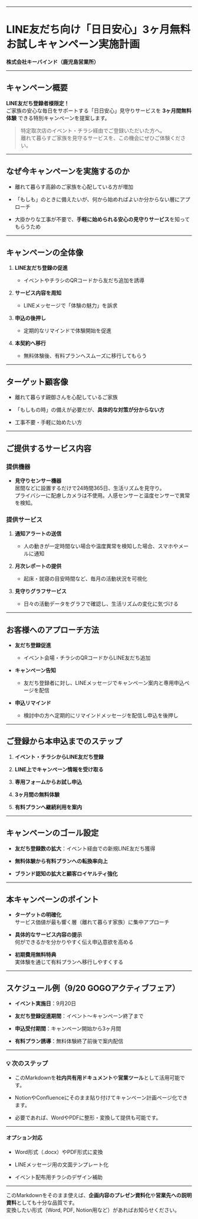 

---

# LINE友だち向け「日日安心」3ヶ月無料お試しキャンペーン実施計画

**株式会社キーバインド（鹿児島営業所）**

---

## キャンペーン概要

**LINE友だち登録者様限定！**  
ご家族の安心な毎日をサポートする「日日安心」見守りサービスを **3ヶ月間無料体験** できる特別キャンペーンを提案します。

> 特定取次店のイベント・チラシ経由でご登録いただいた方へ。  
> 離れて暮らすご家族を見守るサービスを、この機会にぜひご体験ください。

---

## なぜ今キャンペーンを実施するのか

- 離れて暮らす高齢のご家族を心配している方が増加
    
- 「もしも」のときに備えたいが、何から始めればよいか分からない層にアプローチ
    
- 大掛かりな工事が不要で、**手軽に始められる安心の見守りサービス**を知ってもらうため
    

---

## キャンペーンの全体像

1. **LINE友だち登録の促進**
    
    - イベントやチラシのQRコードから友だち追加を誘導
        
2. **サービス内容を周知**
    
    - LINEメッセージで「体験の魅力」を訴求
        
3. **申込の後押し**
    
    - 定期的なリマインドで体験開始を促進
        
4. **本契約へ移行**
    
    - 無料体験後、有料プランへスムーズに移行してもらう
        

---

## ターゲット顧客像

- 離れて暮らす親御さんを心配しているご家族
    
- 「もしもの時」の備えが必要だが、**具体的な対策が分からない方**
    
- 工事不要・手軽に始めたい方
    

---

## ご提供するサービス内容

### 提供機器

- **見守りセンサー機器**  
    居間などに設置するだけで24時間365日、生活リズムを見守り。  
    プライバシーに配慮しカメラは不使用。人感センサーと温度センサーで異常を検知。
    

### 提供サービス

1. **通知アラートの送信**
    
    - 人の動きが一定時間ない場合や温度異常を検知した場合、スマホやメールに通知
        
2. **月次レポートの提供**
    
    - 起床・就寝の目安時間など、毎月の活動状況を可視化
        
3. **見守りグラフサービス**
    
    - 日々の活動データをグラフで確認し、生活リズムの変化に気づける
        

---

## お客様へのアプローチ方法

- **友だち登録促進**
    
    - イベント会場・チラシのQRコードからLINE友だち追加
        
- **キャンペーン告知**
    
    - 友だち登録者に対し、LINEメッセージでキャンペーン案内と専用申込ページを配信
        
- **申込リマインド**
    
    - 検討中の方へ定期的にリマインドメッセージを配信し申込を後押し
        

---

## ご登録から本申込までのステップ

1. **イベント・チラシからLINE友だち登録**
    
2. **LINE上でキャンペーン情報を受け取る**
    
3. **専用フォームからお試し申込**
    
4. **3ヶ月間の無料体験**
    
5. **有料プランへ継続利用を案内**
    

---

## キャンペーンのゴール設定

- **友だち登録数の拡大**：イベント経由での新規LINE友だち獲得
    
- **無料体験から有料プランへの転換率向上**
    
- **ブランド認知の拡大と顧客ロイヤルティ強化**
    

---

## 本キャンペーンのポイント

- **ターゲットの明確化**  
    サービス価値が最も響く層（離れて暮らす家族）に集中アプローチ
    
- **具体的なサービス内容の提示**  
    何ができるかを分かりやすく伝え申込意欲を高める
    
- **初期費用無料特典**  
    実体験を通じて有料プランへ移行しやすくする
    

---

## スケジュール例（9/20 GOGOアクティブフェア）

- **イベント実施日**：9月20日
    
- **友だち登録促進期間**：イベント〜キャンペーン終了まで
    
- **申込受付期間**：キャンペーン開始から3ヶ月間
    
- **有料プラン誘導**：無料体験終了前後で案内配信
    

---

### 💡 次のステップ

- このMarkdownを**社内共有用ドキュメント**や**営業ツール**として活用可能です。
    
- NotionやConfluenceにそのまま貼り付けてキャンペーン計画ページ化できます。
    
- 必要であれば、WordやPDFに整形・変換して提供も可能です。
    

---

#### オプション対応

-  Word形式（.docx）やPDF形式に変換
    
-  LINEメッセージ用の文面テンプレート化
    
-  イベント配布用チラシのデザイン補助
    

---

このMarkdownをそのまま使えば、**企画内容のプレゼン資料化**や**営業先への説明資料**としても十分な品質です。  
変換したい形式（Word, PDF, Notion用など）があればお知らせください。
